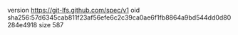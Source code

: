 version https://git-lfs.github.com/spec/v1
oid sha256:57d6345cab811f23af56efe6c2c39ca0ae6f1fb8864a9bd544dd0d80284e4918
size 587
